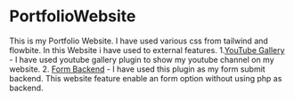 # PortfolioWebsite
This is my Portfolio Website. I have used various css from tailwind and flowbite.
In this Website i have used to external features.
1.[YouTube Gallery](https://elfsight.com/) - I have used youtube gallery plugin to show my youtube channel on my website.
2. [Form Backend](https://formspree.io/) - I have used this plugin as my form submit backend. This website feature enable an form option without using php as backend.
